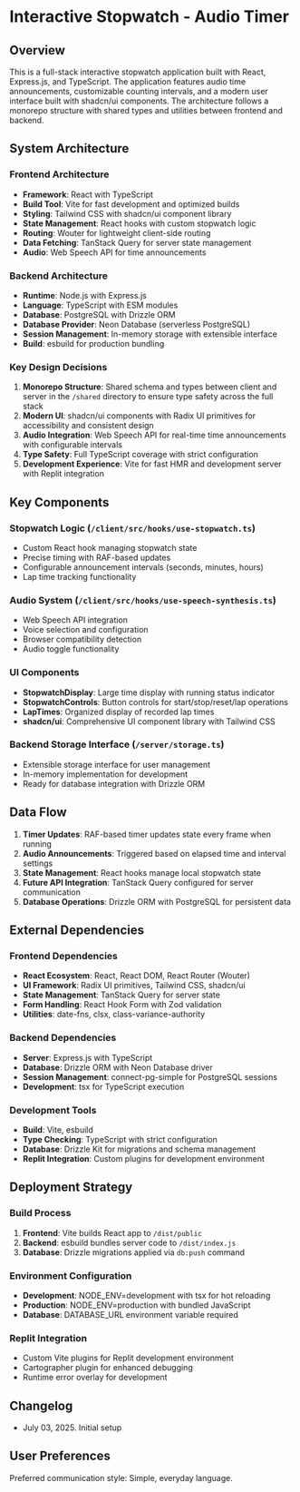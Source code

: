 # Interactive Stopwatch - Audio Timer

## Overview

This is a full-stack interactive stopwatch application built with React, Express.js, and TypeScript. The application features audio time announcements, customizable counting intervals, and a modern user interface built with shadcn/ui components. The architecture follows a monorepo structure with shared types and utilities between frontend and backend.

## System Architecture

### Frontend Architecture
- **Framework**: React with TypeScript
- **Build Tool**: Vite for fast development and optimized builds
- **Styling**: Tailwind CSS with shadcn/ui component library
- **State Management**: React hooks with custom stopwatch logic
- **Routing**: Wouter for lightweight client-side routing
- **Data Fetching**: TanStack Query for server state management
- **Audio**: Web Speech API for time announcements

### Backend Architecture
- **Runtime**: Node.js with Express.js
- **Language**: TypeScript with ESM modules
- **Database**: PostgreSQL with Drizzle ORM
- **Database Provider**: Neon Database (serverless PostgreSQL)
- **Session Management**: In-memory storage with extensible interface
- **Build**: esbuild for production bundling

### Key Design Decisions

1. **Monorepo Structure**: Shared schema and types between client and server in the `/shared` directory to ensure type safety across the full stack
2. **Modern UI**: shadcn/ui components with Radix UI primitives for accessibility and consistent design
3. **Audio Integration**: Web Speech API for real-time time announcements with configurable intervals
4. **Type Safety**: Full TypeScript coverage with strict configuration
5. **Development Experience**: Vite for fast HMR and development server with Replit integration

## Key Components

### Stopwatch Logic (`/client/src/hooks/use-stopwatch.ts`)
- Custom React hook managing stopwatch state
- Precise timing with RAF-based updates
- Configurable announcement intervals (seconds, minutes, hours)
- Lap time tracking functionality

### Audio System (`/client/src/hooks/use-speech-synthesis.ts`)
- Web Speech API integration
- Voice selection and configuration
- Browser compatibility detection
- Audio toggle functionality

### UI Components
- **StopwatchDisplay**: Large time display with running status indicator
- **StopwatchControls**: Button controls for start/stop/reset/lap operations
- **LapTimes**: Organized display of recorded lap times
- **shadcn/ui**: Comprehensive UI component library with Tailwind CSS

### Backend Storage Interface (`/server/storage.ts`)
- Extensible storage interface for user management
- In-memory implementation for development
- Ready for database integration with Drizzle ORM

## Data Flow

1. **Timer Updates**: RAF-based timer updates state every frame when running
2. **Audio Announcements**: Triggered based on elapsed time and interval settings
3. **State Management**: React hooks manage local stopwatch state
4. **Future API Integration**: TanStack Query configured for server communication
5. **Database Operations**: Drizzle ORM with PostgreSQL for persistent data

## External Dependencies

### Frontend Dependencies
- **React Ecosystem**: React, React DOM, React Router (Wouter)
- **UI Framework**: Radix UI primitives, Tailwind CSS, shadcn/ui
- **State Management**: TanStack Query for server state
- **Form Handling**: React Hook Form with Zod validation
- **Utilities**: date-fns, clsx, class-variance-authority

### Backend Dependencies
- **Server**: Express.js with TypeScript
- **Database**: Drizzle ORM with Neon Database driver
- **Session Management**: connect-pg-simple for PostgreSQL sessions
- **Development**: tsx for TypeScript execution

### Development Tools
- **Build**: Vite, esbuild
- **Type Checking**: TypeScript with strict configuration
- **Database**: Drizzle Kit for migrations and schema management
- **Replit Integration**: Custom plugins for development environment

## Deployment Strategy

### Build Process
1. **Frontend**: Vite builds React app to `/dist/public`
2. **Backend**: esbuild bundles server code to `/dist/index.js`
3. **Database**: Drizzle migrations applied via `db:push` command

### Environment Configuration
- **Development**: NODE_ENV=development with tsx for hot reloading
- **Production**: NODE_ENV=production with bundled JavaScript
- **Database**: DATABASE_URL environment variable required

### Replit Integration
- Custom Vite plugins for Replit development environment
- Cartographer plugin for enhanced debugging
- Runtime error overlay for development

## Changelog

- July 03, 2025. Initial setup

## User Preferences

Preferred communication style: Simple, everyday language.